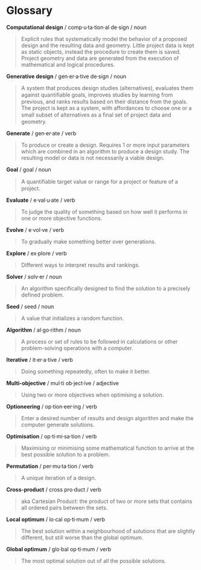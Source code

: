 # Glossary

**Computational design** / comp·u·ta·tion·al de·sign / noun

> Explicit rules that systematically model the behavior of a proposed design and the resulting data and geometry. Little project data is kept as static objects, instead the procedure to create them is saved. Project geometry and data are generated from the execution of mathematical and logical procedures.

**Generative design** / gen·er·a·tive de·sign / noun

> A system that produces design studies \(alternatives\), evaluates them against quantiﬁable goals, improves studies by learning from previous, and ranks results based on their distance from the goals. The project is kept as a system, with affordances to choose one or a small subset of alternatives as a ﬁnal set of project data and geometry.

**Generate** / gen·er·ate / verb

> To produce or create a design. Requires 1 or more input parameters which are combined in an algorithm to produce a design study. The resulting model or data is not necessarily a viable design.

**Goal** / goal / noun

> A quantiﬁable target value or range for a project or feature of a project.

**Evaluate** / e·val·u·ate / verb

> To judge the quality of something based on how well it performs in one or more objective functions.

**Evolve** / e·vol·ve / verb

> To gradually make something better over generations.

**Explore** / ex·plore / verb

> Different ways to interpret results and rankings.

**Solver** / solv·er / noun

> An algorithm specifically designed to find the solution to a precisely defined problem.

**Seed** / seed / noun

> A value that initializes a random function.

**Algorithm** / al·go·rithm / noun

> A process or set of rules to be followed in calculations or other problem-solving operations with a computer.

**Iterative** / it·er·a·tive / verb

> Doing something repeatedly, often to make it better.

**Multi-objective** / mul·ti ob·ject·ive / adjective

> Using two or more objectives when optimising a solution.

**Optioneering** / op·tion·eer·ing / verb

> Enter a desired number of results and design algorithm and make the computer generate solutions.

**Optimisation** / op·ti·mi·sa·tion / verb

> Maximising or minimising some mathematical function to arrive at the best possible solution to a problem.

**Permutation** / per·mu·ta·tion / verb

> A unique iteration of a design.

**Cross-product** / cross pro·duct / verb

> aka Cartesian Product: the product of two or more sets that contains all ordered pairs between the sets.

**Local optimum** / lo·cal op·ti·mum / verb

> The best solution within a neighbourhood of solutions that are slightly different, but still worse than the global optimum.

**Global optimum** / glo·bal op·ti·mum / verb

> The most optimal solution out of all the possible solutions.

